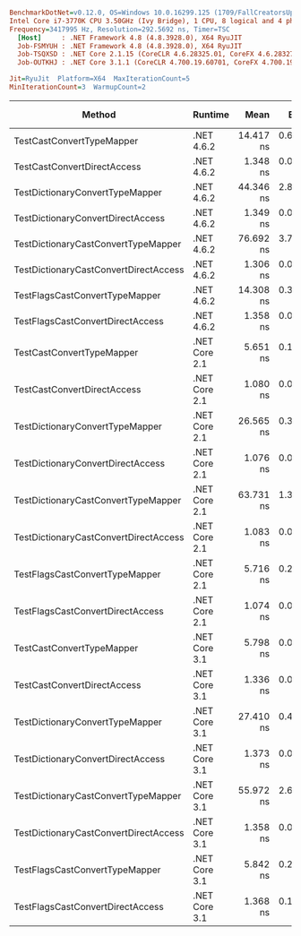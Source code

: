 ``` ini

BenchmarkDotNet=v0.12.0, OS=Windows 10.0.16299.125 (1709/FallCreatorsUpdate/Redstone3)
Intel Core i7-3770K CPU 3.50GHz (Ivy Bridge), 1 CPU, 8 logical and 4 physical cores
Frequency=3417995 Hz, Resolution=292.5692 ns, Timer=TSC
  [Host]     : .NET Framework 4.8 (4.8.3928.0), X64 RyuJIT
  Job-FSMYUH : .NET Framework 4.8 (4.8.3928.0), X64 RyuJIT
  Job-TSQXSD : .NET Core 2.1.15 (CoreCLR 4.6.28325.01, CoreFX 4.6.28327.02), X64 RyuJIT
  Job-OUTKHJ : .NET Core 3.1.1 (CoreCLR 4.700.19.60701, CoreFX 4.700.19.60801), X64 RyuJIT

Jit=RyuJit  Platform=X64  MaxIterationCount=5  
MinIterationCount=3  WarmupCount=2  

```
|                                Method |       Runtime |      Mean |     Error |    StdDev | Ratio | RatioSD |  Gen 0 | Gen 1 | Gen 2 | Allocated |
|-------------------------------------- |-------------- |----------:|----------:|----------:|------:|--------:|-------:|------:|------:|----------:|
|             TestCastConvertTypeMapper |    .NET 4.6.2 | 14.417 ns | 0.6463 ns | 0.1679 ns | 10.70 |    0.19 |      - |     - |     - |         - |
|           TestCastConvertDirectAccess |    .NET 4.6.2 |  1.348 ns | 0.0466 ns | 0.0072 ns |  1.00 |    0.00 |      - |     - |     - |         - |
|       TestDictionaryConvertTypeMapper |    .NET 4.6.2 | 44.346 ns | 2.8781 ns | 0.7474 ns | 32.65 |    0.33 |      - |     - |     - |         - |
|     TestDictionaryConvertDirectAccess |    .NET 4.6.2 |  1.349 ns | 0.0501 ns | 0.0130 ns |  1.00 |    0.01 |      - |     - |     - |         - |
|   TestDictionaryCastConvertTypeMapper |    .NET 4.6.2 | 76.692 ns | 3.7864 ns | 0.9833 ns | 57.08 |    0.96 | 0.0114 |     - |     - |      48 B |
| TestDictionaryCastConvertDirectAccess |    .NET 4.6.2 |  1.306 ns | 0.0384 ns | 0.0100 ns |  0.97 |    0.01 |      - |     - |     - |         - |
|        TestFlagsCastConvertTypeMapper |    .NET 4.6.2 | 14.308 ns | 0.3293 ns | 0.0855 ns | 10.63 |    0.07 |      - |     - |     - |         - |
|      TestFlagsCastConvertDirectAccess |    .NET 4.6.2 |  1.358 ns | 0.0341 ns | 0.0089 ns |  1.01 |    0.00 |      - |     - |     - |         - |
|             TestCastConvertTypeMapper | .NET Core 2.1 |  5.651 ns | 0.1950 ns | 0.0506 ns |  4.18 |    0.06 |      - |     - |     - |         - |
|           TestCastConvertDirectAccess | .NET Core 2.1 |  1.080 ns | 0.0536 ns | 0.0083 ns |  0.80 |    0.00 |      - |     - |     - |         - |
|       TestDictionaryConvertTypeMapper | .NET Core 2.1 | 26.565 ns | 0.3584 ns | 0.0196 ns | 19.74 |    0.09 |      - |     - |     - |         - |
|     TestDictionaryConvertDirectAccess | .NET Core 2.1 |  1.076 ns | 0.0261 ns | 0.0040 ns |  0.80 |    0.01 |      - |     - |     - |         - |
|   TestDictionaryCastConvertTypeMapper | .NET Core 2.1 | 63.731 ns | 1.3675 ns | 0.3551 ns | 47.33 |    0.23 | 0.0113 |     - |     - |      48 B |
| TestDictionaryCastConvertDirectAccess | .NET Core 2.1 |  1.083 ns | 0.0462 ns | 0.0072 ns |  0.80 |    0.01 |      - |     - |     - |         - |
|        TestFlagsCastConvertTypeMapper | .NET Core 2.1 |  5.716 ns | 0.2357 ns | 0.0612 ns |  4.25 |    0.06 |      - |     - |     - |         - |
|      TestFlagsCastConvertDirectAccess | .NET Core 2.1 |  1.074 ns | 0.0547 ns | 0.0142 ns |  0.80 |    0.01 |      - |     - |     - |         - |
|             TestCastConvertTypeMapper | .NET Core 3.1 |  5.798 ns | 0.0947 ns | 0.0147 ns |  4.30 |    0.02 |      - |     - |     - |         - |
|           TestCastConvertDirectAccess | .NET Core 3.1 |  1.336 ns | 0.0305 ns | 0.0047 ns |  0.99 |    0.01 |      - |     - |     - |         - |
|       TestDictionaryConvertTypeMapper | .NET Core 3.1 | 27.410 ns | 0.4427 ns | 0.1150 ns | 20.35 |    0.10 |      - |     - |     - |         - |
|     TestDictionaryConvertDirectAccess | .NET Core 3.1 |  1.373 ns | 0.0420 ns | 0.0109 ns |  1.02 |    0.01 |      - |     - |     - |         - |
|   TestDictionaryCastConvertTypeMapper | .NET Core 3.1 | 55.972 ns | 2.6606 ns | 0.6910 ns | 41.49 |    0.47 | 0.0114 |     - |     - |      48 B |
| TestDictionaryCastConvertDirectAccess | .NET Core 3.1 |  1.358 ns | 0.0434 ns | 0.0067 ns |  1.01 |    0.00 |      - |     - |     - |         - |
|        TestFlagsCastConvertTypeMapper | .NET Core 3.1 |  5.842 ns | 0.2880 ns | 0.0748 ns |  4.34 |    0.08 |      - |     - |     - |         - |
|      TestFlagsCastConvertDirectAccess | .NET Core 3.1 |  1.368 ns | 0.1246 ns | 0.0324 ns |  1.02 |    0.03 |      - |     - |     - |         - |
